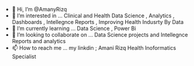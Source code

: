 - 👋 Hi, I’m @AmanyRizq
- 👀 I’m interested in ... Clinical and Health Data Science , Analytics , Dashboards , Intellegnce Reports , Improving Health Indusrty By Data 
- 🌱 I’m currently learning ... Data Science , Power Bi 
- 💞️ I’m looking to collaborate on ... Data Science projects and Intellegnce Reports and analytics 
- 📫 How to reach me ... my linkdin ; Amani Rizq Health Inoformatics Specialist

<!---
AmanyRizq/AmanyRizq is a ✨ special ✨ repository because its `README.md` (this file) appears on your GitHub profile.
You can click the Preview link to take a look at your changes.
--->
